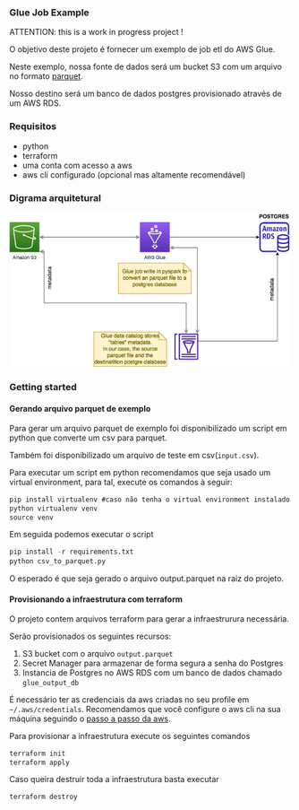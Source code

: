 ### Glue Job Example

ATTENTION: this is a work in progress project !

O objetivo deste projeto é fornecer um exemplo de job etl do AWS Glue.

Neste exemplo, nossa fonte de dados será um bucket S3 com um arquivo no formato [parquet](https://parquet.apache.org/).

Nosso destino será um banco de dados postgres provisionado através de um AWS RDS. 

### Requisitos
- python
- terraform
- uma conta com acesso a aws
- aws cli configurado (opcional mas altamente recomendável)


### Digrama arquitetural

![Diagrama](/docs/images/Glue_example.drawio.png)


### Getting started


#### Gerando arquivo parquet de exemplo 

Para gerar um arquivo parquet de exemplo foi disponibilizado um script em python que converte um csv para parquet.

Também foi disponibilizado um arquivo de teste em csv(`input.csv`).

Para executar um script em python recomendamos que seja usado um virtual environment, para tal, execute os comandos à seguir:

```shell
pip install virtualenv #caso não tenha o virtual environment instalado
python virtualenv venv
source venv
```

Em seguida podemos executar o script

```python
pip install -r requirements.txt
python csv_to_parquet.py
```

O esperado é que seja gerado o arquivo output.parquet na raiz do projeto.

#### Provisionando a infraestrutura com terraform

O projeto contem arquivos terraform para gerar a infraestrurura necessária.

Serão provisionados os seguintes recursos:

1. S3 bucket com o arquivo `output.parquet`
2. Secret Manager para armazenar de forma segura a senha do Postgres
3. Instancia de Postgres no AWS RDS com um banco de dados chamado `glue_output_db` 

É necessário ter as credenciais da aws criadas no seu profile em `~/.aws/credentials`. Recomendamos que você configure o aws cli na sua máquina seguindo o [passo a passo da aws](https://docs.aws.amazon.com/cli/latest/userguide/cli-configure-quickstart.html).

Para provisionar a infraestrutura execute os seguintes comandos

```shell
terraform init
terraform apply
```

Caso queira destruir toda a infraestrutura basta executar

```shell
terraform destroy
```